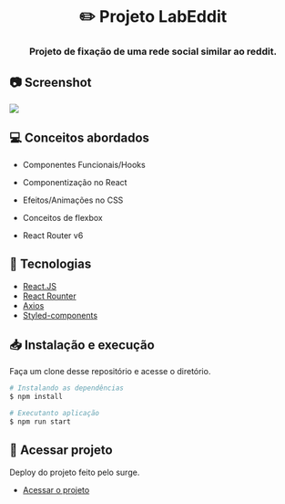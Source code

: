 <h1 align="center">✏️ Projeto LabEddit</h1>

<h3 align="center">
  Projeto de fixação de uma rede social similar ao reddit.
</h3>

## 📷 Screenshot
<img src="https://user-images.githubusercontent.com/46418534/182043167-1d56e07b-ed3c-43c6-970d-30e73372172c.png" />

## 💻 Conceitos abordados

- Componentes Funcionais/Hooks

- Componentização no React

- Efeitos/Animações no CSS

- Conceitos de flexbox

- React Router v6

## 🔧 Tecnologias
-  [React.JS](https://reactjs.org/)
-  [React Rounter](https://reactrouter.com/)
-  [Axios](https://axios-http.com/)
-  [Styled-components](https://www.styled-components.com/)

## 📥 Instalação e execução

Faça um clone desse repositório e acesse o diretório.

```bash
# Instalando as dependências
$ npm install

# Executanto aplicação
$ npm run start
```

## 🚀 Acessar projeto
Deploy do projeto feito pelo surge.
-  [Acessar o projeto](http://damaged-animal.surge.sh/)